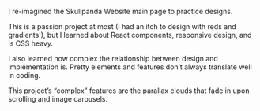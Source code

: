 I re-imagined the Skullpanda Website main page to practice designs. 

This is a passion project at most (I had an itch to design with reds and gradients!), but I learned about React components, responsive design, and is CSS heavy.

I also learned how complex the relationship between design and implementation is. Pretty elements and features don’t always translate well in coding. 

This project’s “complex” features are the parallax clouds that fade in upon scrolling and image carousels.
